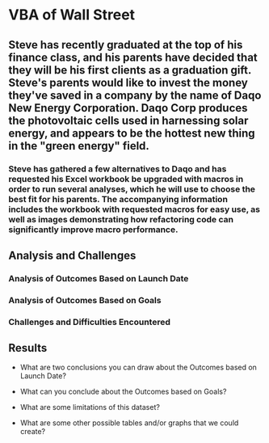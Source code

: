 # VBA of Wall Street

## Steve has recently graduated at the top of his finance class, and his parents have decided that they will be his first clients as a graduation gift. Steve's parents would like to invest the money they've saved in a company by the name of Daqo New Energy Corporation. Daqo Corp produces the photovoltaic cells used in harnessing solar energy, and appears to be the hottest new thing in the "green energy" field.

### Steve has gathered a few alternatives to Daqo and has requested his Excel workbook be upgraded with macros in order to run several analyses, which he will use to choose the best fit for his parents. The accompanying information includes the workbook with requested macros for easy use, as well as images demonstrating how refactoring code can significantly improve macro performance. 

## Analysis and Challenges

### Analysis of Outcomes Based on Launch Date

### Analysis of Outcomes Based on Goals

### Challenges and Difficulties Encountered

## Results

- What are two conclusions you can draw about the Outcomes based on Launch Date?

- What can you conclude about the Outcomes based on Goals?

- What are some limitations of this dataset?

- What are some other possible tables and/or graphs that we could create?

